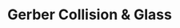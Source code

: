 ---
title: "Gerber Collision & Glass"
url: /seattle/gerber-collision-und-glass/
shop: Autowerkstatt
---